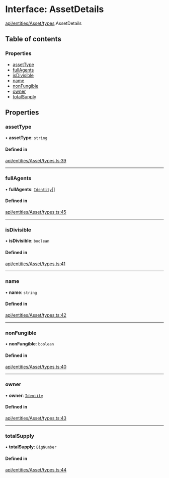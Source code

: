 # Interface: AssetDetails

[api/entities/Asset/types](../wiki/api.entities.Asset.types).AssetDetails

## Table of contents

### Properties

- [assetType](../wiki/api.entities.Asset.types.AssetDetails#assettype)
- [fullAgents](../wiki/api.entities.Asset.types.AssetDetails#fullagents)
- [isDivisible](../wiki/api.entities.Asset.types.AssetDetails#isdivisible)
- [name](../wiki/api.entities.Asset.types.AssetDetails#name)
- [nonFungible](../wiki/api.entities.Asset.types.AssetDetails#nonfungible)
- [owner](../wiki/api.entities.Asset.types.AssetDetails#owner)
- [totalSupply](../wiki/api.entities.Asset.types.AssetDetails#totalsupply)

## Properties

### assetType

• **assetType**: `string`

#### Defined in

[api/entities/Asset/types.ts:39](https://github.com/PolymeshAssociation/polymesh-sdk/blob/079537ad/src/api/entities/Asset/types.ts#L39)

___

### fullAgents

• **fullAgents**: [`Identity`](../wiki/api.entities.Identity.Identity)[]

#### Defined in

[api/entities/Asset/types.ts:45](https://github.com/PolymeshAssociation/polymesh-sdk/blob/079537ad/src/api/entities/Asset/types.ts#L45)

___

### isDivisible

• **isDivisible**: `boolean`

#### Defined in

[api/entities/Asset/types.ts:41](https://github.com/PolymeshAssociation/polymesh-sdk/blob/079537ad/src/api/entities/Asset/types.ts#L41)

___

### name

• **name**: `string`

#### Defined in

[api/entities/Asset/types.ts:42](https://github.com/PolymeshAssociation/polymesh-sdk/blob/079537ad/src/api/entities/Asset/types.ts#L42)

___

### nonFungible

• **nonFungible**: `boolean`

#### Defined in

[api/entities/Asset/types.ts:40](https://github.com/PolymeshAssociation/polymesh-sdk/blob/079537ad/src/api/entities/Asset/types.ts#L40)

___

### owner

• **owner**: [`Identity`](../wiki/api.entities.Identity.Identity)

#### Defined in

[api/entities/Asset/types.ts:43](https://github.com/PolymeshAssociation/polymesh-sdk/blob/079537ad/src/api/entities/Asset/types.ts#L43)

___

### totalSupply

• **totalSupply**: `BigNumber`

#### Defined in

[api/entities/Asset/types.ts:44](https://github.com/PolymeshAssociation/polymesh-sdk/blob/079537ad/src/api/entities/Asset/types.ts#L44)
